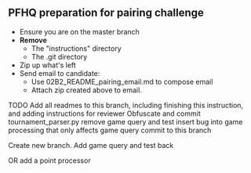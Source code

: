 ## PFHQ preparation for pairing challenge

* Ensure you are on the master branch
* **Remove** 
    * The "instructions" directory 
    * The .git directory 
* Zip up what's left 
* Send email to candidate:
    * Use 02B2_README_pairing_email.md to compose email
    * Attach zip created above to email. 

TODO 
Add all readmes to this branch, including finishing this instruction, and adding instructions for reviewer
Obfuscate and commit tournament_parser.py
remove game query and test
insert bug into game processing that only affects game query
commit to this branch

Create new branch.
Add game query and test back

OR add a point processor

